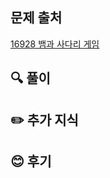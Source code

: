 ## 문제 출처

<a href="https://www.acmicpc.net/problem/16928" rel="nofollow">16928 뱀과 사다리 게임</a>

## 🔍 풀이



## ✏️ 추가 지식



## 😊 후기

